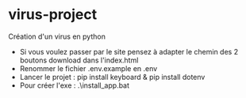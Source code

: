 # virus-project
Création d'un virus en python
- Si vous voulez passer par le site pensez à adapter le chemin des 2 boutons download dans l'index.html
- Renommer le fichier .env.example en .env
- Lancer le projet : 
pip install keyboard & pip install dotenv
- Pour créer l'exe : .\install_app.bat